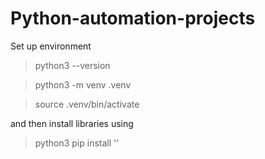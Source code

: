 # Python-automation-projects

Set up environment

> python3 --version

> python3 -m venv .venv

> source .venv/bin/activate

and then install libraries using 

> python3 pip install '<package>'